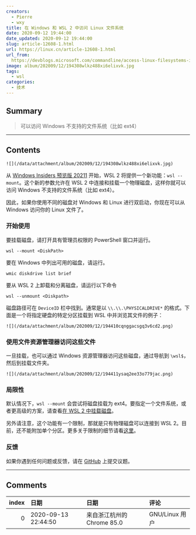 ```yaml
---
creators:
  - Pierre
  - wxy
title: 在 Windows 和 WSL 2 中访问 Linux 文件系统
date: 2020-09-12 19:44:00
date_updated: 2020-09-12 19:44:00
slug: article-12608-1.html
url: https://linux.cn/article-12608-1.html
url_from: 
  https://devblogs.microsoft.com/commandline/access-linux-filesystems-in-windows-and-wsl-2/
image: album/202009/12/194308wlkz488xi6elixvk.jpg
tags:
  - wsl
categories:
  - 技术
---
```


## Summary

> 可以访问 Windows 不支持的文件系统（比如 ext4）

***

<!-- more -->

## Contents

`![](/data/attachment/album/202009/12/194308wlkz488xi6elixvk.jpg)`

从 [Windows Insiders 预览版 20211](https://blogs.windows.com/windows-insider/2020/09/10/announcing-windows-10-insider-preview-build-20211/) 开始，WSL 2 将提供一个新功能：`wsl --mount`。这个新的参数允许在 WSL 2 中连接和挂载一个物理磁盘，这样你就可以访问 Windows 不支持的文件系统（比如 ext4）。

因此，如果你使用不同的磁盘对 Windows 和 Linux 进行双启动，你现在可以从 Windows 访问你的 Linux 文件了。

### 开始使用

要挂载磁盘，请打开具有管理员权限的 PowerShell 窗口并运行。

```shell
wsl --mount <DiskPath>
```

要在 Windows 中列出可用的磁盘，请运行。

```shell
wmic diskdrive list brief
```

要从 WSL 2 上卸载和分离磁盘，请运行以下命令

```shell
wsl --unmount <Diskpath>
```

磁盘路径可在 `DeviceID` 栏中找到。通常是以 `\\.\\.\PHYSICALDRIVE*` 的格式。下面是一个将指定硬盘的特定分区挂载到 WSL 中并浏览其文件的例子：

`![](/data/attachment/album/202009/12/194410cqnggacsgq3v6cd2.png)`

### 使用文件资源管理器访问这些文件

一旦挂载，也可以通过 Windows 资源管理器访问这些磁盘，通过导航到 `\wsl$`，然后到挂载文件夹。

`![](/data/attachment/album/202009/12/194411ysaq2ee33o779jac.png)`

### 局限性

默认情况下，`wsl --mount` 会尝试将磁盘挂载为 ext4。要指定一个文件系统，或者更高级的方案，请查看[在 WSL 2 中挂载磁盘](https://docs.microsoft.com/windows/wsl/wsl2-mount-disk)。

另外请注意，这个功能有一个限制，那就是只有物理磁盘可以连接到 WSL 2。目前，还不能附加单个分区。更多关于限制的细节请看[这里](https://docs.microsoft.com/windows/wsl/wsl2-mount-disk#limitations)。

### 反馈

如果你遇到任何问题或反馈，请在 [GitHub](https://github.com/microsoft/wsl/issues) 上提交议题。

***

## Comments

|   index | 日期                | 日期                                      | 评论     |
|--------:|:--------------------|:------------------------------------------|:---------|
|       0 | 2020-09-13 22:44:50 | 来自浙江杭州的 Chrome 85.0|GNU/Linux 用户 | 哈哈哈哈 |
